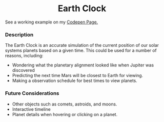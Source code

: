 <h1 style="text-align: center;">Earth Clock</h1>
<p>See a working example on my <a href="http://codepen.io/bartuc/pen/botAa" target="_blank">Codepen Page.</a></p>
<h3>Description</h3>
<p>The Earth Clock is an accurate simulation of the current position of our
solar systems planets based on a given time. This could be used for a number
of reasons, including:</p>
<ul>
  <li>Wondering what the planetary alignment looked like when Jupiter was discovered</li>
  <li>Predicting the next time Mars will be closest to Earth for viewing.</li>
  <li>Making a observation schedule for best times to view planets.</li>
</ul>
<h3>Future Considerations</h3>
<ul>
  <li>Other objects such as comets, astroids, and moons.</li>
  <li>Interactive timeline</li>
  <li>Planet details when hovering or clicking on a planet.</li>
</ul>
